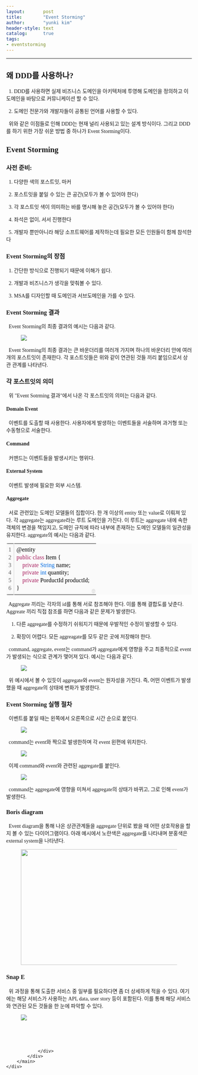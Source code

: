 ```yaml
---
layout:       post
title:        "Event Storming"
author:       "yunki kim"
header-style: text
catalog:      true
tags: 
- eventstorming
---
```


<head></head>
<body id="tt-body-page" class="">
<div id="wrap" class="wrap-right">
    <div id="container">
        <main class="main ">
            <div class="area-main">
                <div class="area-view">
                    <div class="article-header"></div>
                    <hr>
                    <div class="article-view">
                        <div class="contents_style">
                            <h2 data-ke-size="size26"><span style="font-family: 'Noto Serif KR';"><b>왜 DDD를 사용하나?</b></span></h2>
<p data-ke-size="size16"><span style="font-family: 'Noto Serif KR';">&nbsp; 1. DDD를 사용하면 실제 비즈니스 도메인을 아키텍처에 투영해 도메인을 정의하고 이 도메인을 바탕으로 커뮤니케이션 할 수 있다.</span></p>
<p data-ke-size="size16"><span style="font-family: 'Noto Serif KR';">&nbsp; 2. 도메인 전문가와 개발자들이 공통된 언어를 사용할 수 있다.</span></p>
<p data-ke-size="size16"><span style="font-family: 'Noto Serif KR';">&nbsp; 위와 같은 이점들로 인해 DDD는 현재 널리 사용되고 있는 설계 방식이다. 그리고 DDD를 하기 위한 가장 쉬운 방법 중 하나가 Event Storming이다.</span></p>
<h2 data-ke-size="size26"><span style="font-family: 'Noto Serif KR';"><b>Event Storming</b></span></h2>
<h3 data-ke-size="size23"><span style="font-family: 'Noto Serif KR';"><b>사전 준비:</b></span></h3>
<p data-ke-size="size16"><span style="font-family: 'Noto Serif KR';">&nbsp; 1. 다양한 색의 포스트잇, 마커</span></p>
<p data-ke-size="size16"><span style="font-family: 'Noto Serif KR';">&nbsp; 2. 포스트잇을 붙일 수 있는 큰 공간(모두가 볼 수 있어야 한다)</span></p>
<p data-ke-size="size16"><span style="font-family: 'Noto Serif KR';">&nbsp; 3. 각 포스트잇 색이 의미하는 바를 명시해 놓은 공간(모두가 볼 수 있어야 한다)</span></p>
<p data-ke-size="size16"><span style="font-family: 'Noto Serif KR';">&nbsp; 4. 좌석은 없이, 서서 진행한다</span></p>
<p data-ke-size="size16"><span style="font-family: 'Noto Serif KR';">&nbsp; 5. 개발자 뿐만아니라 해당 소프트웨어를 제작하는데 필요한 모든 인원들이 함께 참석한다</span></p>
<h3 data-ke-size="size23"><span style="font-family: 'Noto Serif KR';"><b>Event Storming의 장점</b></span></h3>
<p data-ke-size="size16"><span style="font-family: 'Noto Serif KR';"><b>&nbsp;&nbsp;</b>1. 간단한 방식으로 진행되기 때문에 이해가 쉽다.</span></p>
<p data-ke-size="size16"><span style="font-family: 'Noto Serif KR';">&nbsp; 2. 개발과 비즈니스가 생각을 맞춰볼 수 있다.</span></p>
<p data-ke-size="size16"><span style="font-family: 'Noto Serif KR';">&nbsp; 3. MSA를 디자인할 때 도메인과 서브도메인을 가를 수 있다.</span></p>
<h3 data-ke-size="size23"><span style="font-family: 'Noto Serif KR';"><b>Event Storming 결과</b></span></h3>
<p data-ke-size="size16"><span style="font-family: 'Noto Serif KR';"><b>&nbsp;&nbsp;</b>Event Storming의 최종 결과의 예시는 다음과 같다.</span></p>
<p></p><figure class="imageblock alignCenter">
    <span data-lightbox="lightbox">
        <img src="/img/RXZlbnQgU3Rvcm1pbmc=/img.png">
    </span>
    <figcaption></figcaption>
</figure><p></p>
<p data-ke-size="size16"><span style="font-family: 'Noto Serif KR';">&nbsp; Event Storming의 최종 결과는 큰 바운더리를 여러개 가지며 하나의 바운더리 안에 여러개의 포스트잇이 존재한다. 각 포스트잇들은 위와 같이 연관된 것들 끼리 붙임으로서 상관 관계를 나타낸다.</span></p>
<h3 data-ke-size="size23"><span style="font-family: 'Noto Serif KR';"><b>각 포스트잇의 의미</b></span></h3>
<p data-ke-size="size16"><span style="font-family: 'Noto Serif KR';">&nbsp; 위 "Event Sotrming 결과"에서 나온 각 포스트잇의 의미는 다음과 같다.</span></p>
<h4 data-ke-size="size20"><span style="font-family: 'Noto Serif KR';"><b>Domain Event</b></span></h4>
<p data-ke-size="size16"><span style="font-family: 'Noto Serif KR';"><b>&nbsp;&nbsp;</b>이벤트를 도출할 때 사용한다. 사용자에게 발생하는 이벤트들을 서술하며 과거형 또는 수동형으로 서술한다.</span></p>
<h4 data-ke-size="size20"><span style="font-family: 'Noto Serif KR';"><b>Command</b></span></h4>
<p data-ke-size="size16"><span style="font-family: 'Noto Serif KR';"><b>&nbsp; </b>커맨드는&nbsp;이벤트들을 발생시키는 행위다.</span></p>
<h4 data-ke-size="size20"><span style="font-family: 'Noto Serif KR';"><b>External System</b></span></h4>
<p data-ke-size="size16"><span style="font-family: 'Noto Serif KR';"><b>&nbsp;&nbsp;</b>이벤트 발생에 필요한 외부 시스템.</span></p>
<h4 data-ke-size="size20"><span style="font-family: 'Noto Serif KR';"><b>Aggregate</b></span></h4>
<p data-ke-size="size16"><span style="font-family: 'Noto Serif KR';"><b>&nbsp;&nbsp;</b>서로 관련있는 도메인 모델들의 집합이다. 한 개 이상의 entity 또는 value로 이뤄져 있다. 각 aggregate는 aggregate라는 루트 도메인을 가진다. 이 루트는 aggregate 내에 속한 객체의 변경을 책임지고, 도메인 규칙에 따라 내부에 존재하는 도메인 모델들의 일관성을 유지한다. aggregate의 예시는 다음과 같다.</span></p>
<div class="colorscripter-code" style="color: #010101; font-family: Consolas, 'Liberation Mono', Menlo, Courier, monospace !important; position: relative !important; overflow: auto;">
<table class="colorscripter-code-table" style="margin: 0; padding: 0; border: none; background-color: #fafafa; border-radius: 4px;" cellspacing="0" cellpadding="0" data-ke-align="alignLeft">
<tbody>
<tr>
<td style="padding: 6px; border-right: 2px solid #e5e5e5;">
<div style="margin: 0; padding: 0; word-break: normal; text-align: right; color: #666; font-family: Consolas, 'Liberation Mono', Menlo, Courier, monospace !important; line-height: 130%;">
<div style="line-height: 130%;"><span style="font-family: 'Noto Serif KR';">1</span></div>
<div style="line-height: 130%;"><span style="font-family: 'Noto Serif KR';">2</span></div>
<div style="line-height: 130%;"><span style="font-family: 'Noto Serif KR';">3</span></div>
<div style="line-height: 130%;"><span style="font-family: 'Noto Serif KR';">4</span></div>
<div style="line-height: 130%;"><span style="font-family: 'Noto Serif KR';">5</span></div>
<div style="line-height: 130%;"><span style="font-family: 'Noto Serif KR';">6</span></div>
</div>
</td>
<td style="padding: 6px 0; text-align: left;">
<div style="margin: 0; padding: 0; color: #010101; font-family: Consolas, 'Liberation Mono', Menlo, Courier, monospace !important; line-height: 130%;">
<div style="padding: 0 6px; white-space: pre; line-height: 130%;"><span style="font-family: 'Noto Serif KR';">@entity</span></div>
<div style="padding: 0 6px; white-space: pre; line-height: 130%;"><span style="font-family: 'Noto Serif KR';"><span style="color: #a71d5d;">public</span>&nbsp;<span style="color: #a71d5d;">class</span>&nbsp;Item&nbsp;{</span></div>
<div style="padding: 0 6px; white-space: pre; line-height: 130%;"><span style="font-family: 'Noto Serif KR';">&nbsp;&nbsp;&nbsp;&nbsp;<span style="color: #a71d5d;">private</span>&nbsp;<span style="color: #066de2;">String</span>&nbsp;name;</span></div>
<div style="padding: 0 6px; white-space: pre; line-height: 130%;"><span style="font-family: 'Noto Serif KR';">&nbsp;&nbsp;&nbsp;&nbsp;<span style="color: #a71d5d;">private</span>&nbsp;<span style="color: #066de2;">int</span>&nbsp;quantity;</span></div>
<div style="padding: 0 6px; white-space: pre; line-height: 130%;"><span style="font-family: 'Noto Serif KR';">&nbsp;&nbsp;&nbsp;&nbsp;<span style="color: #a71d5d;">private</span>&nbsp;PorductId&nbsp;productId;</span></div>
<div style="padding: 0 6px; white-space: pre; line-height: 130%;"><span style="font-family: 'Noto Serif KR';">}</span></div>
</div>
</td>
<td style="vertical-align: bottom; padding: 0 2px 4px 0;"><span style="font-family: 'Noto Serif KR';"><a style="text-decoration: none; color: white;" href="http://colorscripter.com/info#e" target="_blank" rel="noopener"><span style="font-size: 9px; word-break: normal; background-color: #e5e5e5; color: white; border-radius: 10px; padding: 1px;">cs</span></a></span></td>
</tr>
</tbody>
</table>
</div>
<p data-ke-size="size16"><span style="font-family: 'Noto Serif KR';">&nbsp; Aggregate 끼리는 각자의 id를 통해 서로 참조해야 한다. 이를 통해 결합도를 낮춘다. Aggreate 끼리 직접 참조를 하면 다음과 같은 문제가 발생한다.</span></p>
<p data-ke-size="size16"><span style="font-family: 'Noto Serif KR';">&nbsp; &nbsp; 1. 다른 aggregate를 수정하기 쉬워지기 때문에 우발적인 수정이 발생할 수 있다.</span></p>
<p data-ke-size="size16"><span style="font-family: 'Noto Serif KR';">&nbsp; &nbsp; 2. 확장이 어렵다. 모든 aggreagate를 모두 같은 곳에 저장해야 한다.</span></p>
<p data-ke-size="size16"><span style="font-family: 'Noto Serif KR';">&nbsp; command, aggregate, event는 command가 aggregate에게 영향을 주고 최종적으로 event가 발생되는 식으로 관계가 맺어져 있다. 예시는 다음과 같다.</span></p>
<p></p><figure class="imageblock alignCenter">
    <span data-lightbox="lightbox">
        <img src="/img/RXZlbnQgU3Rvcm1pbmc=/img_1.png">
    </span>
    <figcaption></figcaption>
</figure><p></p>
<p data-ke-size="size16"><span style="font-family: 'Noto Serif KR';">&nbsp; 위 예시에서 볼 수 있듯이 aggregate와 event는 원자성을 가진다. 즉, 어떤 이벤트가 발생했을 때 aggregate의 상태에 변화가 발생한다.&nbsp;</span></p>
<h3 data-ke-size="size23"><span style="font-family: 'Noto Serif KR';"><b>Event Storming 실행 절차</b></span></h3>
<p data-ke-size="size16"><span style="font-family: 'Noto Serif KR';">&nbsp; 이벤트를 붙일 때는 왼쪽에서 오른쪽으로 시간 순으로 붙인다.</span></p>
<p></p><figure class="imageblock alignCenter">
    <span data-lightbox="lightbox">
        <img src="/img/RXZlbnQgU3Rvcm1pbmc=/img_2.png">
    </span>
    <figcaption></figcaption>
</figure><p></p>
<p data-ke-size="size16"><span style="font-family: 'Noto Serif KR';">&nbsp; command는 event와 짝으로 발생한하며 각 event 왼편에 위치한다.</span></p>
<p></p><figure class="imageblock alignCenter">
    <span data-lightbox="lightbox">
        <img src="/img/RXZlbnQgU3Rvcm1pbmc=/img_3.png">
    </span>
    <figcaption></figcaption>
</figure><p></p>
<p data-ke-size="size16"><span style="font-family: 'Noto Serif KR';">&nbsp; 이제 command와 event와 관련된 aggregate를 붙인다.</span></p>
<p></p><figure class="imageblock alignCenter">
    <span data-lightbox="lightbox">
        <img src="/img/RXZlbnQgU3Rvcm1pbmc=/img_4.png">
    </span>
    <figcaption></figcaption>
</figure><p></p>
<p data-ke-size="size16"><span style="font-family: 'Noto Serif KR';">&nbsp; command는 aggregate에 영향을 미쳐서 aggregate의 상태가 바뀌고, 그로 인해 event가 발생한다.</span></p>
<h3 data-ke-size="size23"><span style="font-family: 'Noto Serif KR';"><b>Boris diagram</b></span></h3>
<p data-ke-size="size16"><span style="font-family: 'Noto Serif KR';"><b>&nbsp;&nbsp;</b>Event diagram을 통해 나온 상관관계들을 aggregate 단위로 봤을 때 어떤 상호작용을 할지 볼 수 있는 다이어그램이다. 아래 예시에서 노란색은 aggregate를 나타내며 분홍색은 external system을 나타낸다.</span></p>
<p></p><figure class="imageblock alignCenter" width="670" height="313">
    <span data-lightbox="lightbox">
        <img src="/img/RXZlbnQgU3Rvcm1pbmc=/img_5.png" width="670" height="313">
    </span>
    <figcaption></figcaption>
</figure><p></p>
<h3 data-ke-size="size23"><span style="font-family: 'Noto Serif KR';"><b>Snap E</b></span></h3>
<p data-ke-size="size16"><span style="font-family: 'Noto Serif KR';"><b>&nbsp;&nbsp;</b>위 과정을 통해 도출한 서비스 중 일부를 필요하다면 좀 더 상세하게 적을 수 있다. 여기에는 해당 서비스가 사용하는 API, data, user story 등이 포함된다. 이를 통해 해당 서비스와 연관된 모든 것들을 한 눈에 파악할 수 있다.</span></p>
<p></p><figure class="imageblock alignCenter">
    <span data-lightbox="lightbox">
        <img src="/img/RXZlbnQgU3Rvcm1pbmc=/img_6.png">
    </span>
    <figcaption></figcaption>
</figure><p></p>
<p data-ke-size="size16">&nbsp;</p>
                        </div>
                        <br>
                        <div class="tags"></div>
                    </div>
                    
                </div>
            </div>
        </main>
    </div>
</div>


</body>